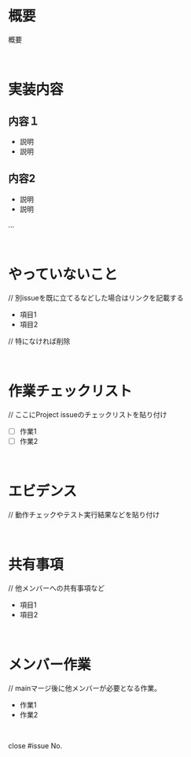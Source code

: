 # 概要
概要

<br>

# 実装内容
## 内容１
- 説明
- 説明

## 内容2
- 説明
- 説明

...

<br>

# やっていないこと
// 別issueを既に立てるなどした場合はリンクを記載する
- 項目1
- 項目2

// 特になければ削除

<br>

# 作業チェックリスト
// ここにProject issueのチェックリストを貼り付け
- [ ] 作業1
- [ ] 作業2

<br>

# エビデンス
// 動作チェックやテスト実行結果などを貼り付け

<br>

# 共有事項
// 他メンバーへの共有事項など
- 項目1
- 項目2

<br>

# メンバー作業
// mainマージ後に他メンバーが必要となる作業。
- 作業1
- 作業2

<br>

close #issue No.
